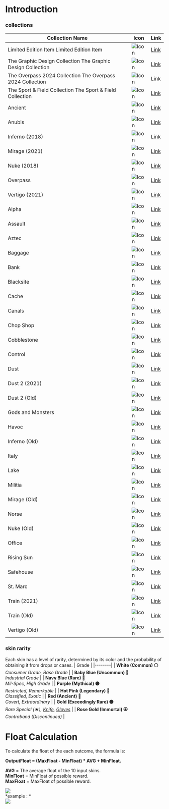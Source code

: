 
# Introduction
### collections
| Collection Name | Icon | Link |
| --------------- | ---- | ---- |
| Limited Edition Item Limited Edition Item | ![Icon](https://stash.clash.gg/img/collections/256x198/limited_edition_item.png?id=8a7f5adf40688360d25004a0b0171a5c) | [Link](https://stash.clash.gg/collection/Limited+Edition+Item) |
| The Graphic Design Collection The Graphic Design Collection | ![Icon](https://stash.clash.gg/img/collections/256x198/the_graphic_design_collection.png?id=9547eed89ad94785b75c157c0d561812) | [Link](https://stash.clash.gg/collection/The+Graphic+Design+Collection) |
| The Overpass 2024 Collection The Overpass 2024 Collection | ![Icon](https://stash.clash.gg/img/collections/256x198/the_overpass_2024_collection.png?id=92104668e7315d22fdca55a796f88355) | [Link](https://stash.clash.gg/collection/The+Overpass+2024+Collection) |
| The Sport & Field Collection The Sport & Field Collection | ![Icon](https://stash.clash.gg/img/collections/256x198/the_sport_&_field_collection.png?id=13282e42710d03d121090023ab1a04c6) | [Link](https://stash.clash.gg/collection/The+Sport+&+Field+Collection) |
| Ancient | ![Icon](https://stash.clash.gg/img/collections/256x198/the_ancient_collection.png?id=b14a59c8b6f1335850301f00a4049d32) | [Link](https://stash.clash.gg/collection/The+Ancient+Collection) |
| Anubis | ![Icon](https://stash.clash.gg/img/collections/256x198/the_anubis_collection.png?id=d24c77cd9c5fb5bbe4870b7885882131) | [Link](https://stash.clash.gg/collection/The+Anubis+Collection) |
| Inferno (2018) | ![Icon](https://stash.clash.gg/img/collections/256x198/the_2018_inferno_collection.png?id=6b65b8e3fd413bdc1460be86bd3d9706) | [Link](https://stash.clash.gg/collection/The+2018+Inferno+Collection) |
| Mirage (2021) | ![Icon](https://stash.clash.gg/img/collections/256x198/the_2021_mirage_collection.png?id=499b9cffaf9fce5ee1b1553351586ddc) | [Link](https://stash.clash.gg/collection/The+2021+Mirage+Collection) |
| Nuke (2018) | ![Icon](https://stash.clash.gg/img/collections/256x198/the_2018_nuke_collection.png?id=86a16ac6b531917bd4a31a18dede4bda) | [Link](https://stash.clash.gg/collection/The+2018+Nuke+Collection) |
| Overpass | ![Icon](https://stash.clash.gg/img/collections/256x198/the_overpass_collection.png?id=153c117b3fedd7fd004d90cf80d5542c) | [Link](https://stash.clash.gg/collection/The+Overpass+Collection) |
| Vertigo (2021) | ![Icon](https://stash.clash.gg/img/collections/256x198/the_2021_vertigo_collection.png?id=63b110d43dffdacaf6fde3de10585080) | [Link](https://stash.clash.gg/collection/The+2021+Vertigo+Collection) |
| Alpha | ![Icon](https://stash.clash.gg/img/collections/256x198/the_alpha_collection.png?id=be612b28a90313b83bf2e35a5a7b538f) | [Link](https://stash.clash.gg/collection/The+Alpha+Collection) |
| Assault | ![Icon](https://stash.clash.gg/img/collections/256x198/the_assault_collection.png?id=c61c654cd09e5f06bedd30557f14e0e4) | [Link](https://stash.clash.gg/collection/The+Assault+Collection) |
| Aztec | ![Icon](https://stash.clash.gg/img/collections/256x198/the_aztec_collection.png?id=31a659be540e6755129e57cfd920c793) | [Link](https://stash.clash.gg/collection/The+Aztec+Collection) |
| Baggage | ![Icon](https://stash.clash.gg/img/collections/256x198/the_baggage_collection.png?id=f60a513e899dc20d74f104ec570d42b9) | [Link](https://stash.clash.gg/collection/The+Baggage+Collection) |
| Bank | ![Icon](https://stash.clash.gg/img/collections/256x198/the_bank_collection.png?id=4b22927cf5afae3b25c3c525c73c58df) | [Link](https://stash.clash.gg/collection/The+Bank+Collection) |
| Blacksite | ![Icon](https://stash.clash.gg/img/collections/256x198/the_blacksite_collection.png?id=e221b078739a175c73c799591642cc31) | [Link](https://stash.clash.gg/collection/The+Blacksite+Collection) |
| Cache | ![Icon](https://stash.clash.gg/img/collections/256x198/the_cache_collection.png?id=fc5a742efad6037f638b3d6b60879f87) | [Link](https://stash.clash.gg/collection/The+Cache+Collection) |
| Canals | ![Icon](https://stash.clash.gg/img/collections/256x198/the_canals_collection.png?id=f1a0028701bfdc319cd8d4a42779e74a) | [Link](https://stash.clash.gg/collection/The+Canals+Collection) |
| Chop Shop | ![Icon](https://stash.clash.gg/img/collections/256x198/the_chop_shop_collection.png?id=538383ba49aca9277d7fef0919e8a5e9) | [Link](https://stash.clash.gg/collection/The+Chop+Shop+Collection) |
| Cobblestone | ![Icon](https://stash.clash.gg/img/collections/256x198/the_cobblestone_collection.png?id=bd895db9b10b2bf26847edc021b8d28f) | [Link](https://stash.clash.gg/collection/The+Cobblestone+Collection) |
| Control | ![Icon](https://stash.clash.gg/img/collections/256x198/the_control_collection.png?id=cb8169ea0602c936bd4264567d030c3c) | [Link](https://stash.clash.gg/collection/The+Control+Collection) |
| Dust | ![Icon](https://stash.clash.gg/img/collections/256x198/the_dust_collection.png?id=9869c8557ca41ad26392027f749ca909) | [Link](https://stash.clash.gg/collection/The+Dust+Collection) |
| Dust 2 (2021) | ![Icon](https://stash.clash.gg/img/collections/256x198/the_2021_dust_2_collection.png?id=4668dded293e5042d65767d9fed24ad7) | [Link](https://stash.clash.gg/collection/The+2021+Dust+2+Collection) |
| Dust 2 (Old) | ![Icon](https://stash.clash.gg/img/collections/256x198/the_dust_2_collection.png?id=1a2cddb40f4478ca7275a295d45f72d8) | [Link](https://stash.clash.gg/collection/The+Dust+2+Collection) |
| Gods and Monsters | ![Icon](https://stash.clash.gg/img/collections/256x198/the_gods_and_monsters_collection.png?id=12abe4ddb1fac1c4e9dbcf8d6c6519ad) | [Link](https://stash.clash.gg/collection/The+Gods+and+Monsters+Collection) |
| Havoc | ![Icon](https://stash.clash.gg/img/collections/256x198/the_havoc_collection.png?id=f0ccf814ab1ff4cf93c77d4b34a06954) | [Link](https://stash.clash.gg/collection/The+Havoc+Collection) |
| Inferno (Old) | ![Icon](https://stash.clash.gg/img/collections/256x198/the_inferno_collection.png?id=033c492326696ca9c02d816b55a5e012) | [Link](https://stash.clash.gg/collection/The+Inferno+Collection) |
| Italy | ![Icon](https://stash.clash.gg/img/collections/256x198/the_italy_collection.png?id=3d26a509b630071369aaa9c7cd6ad3d8) | [Link](https://stash.clash.gg/collection/The+Italy+Collection) |
| Lake | ![Icon](https://stash.clash.gg/img/collections/256x198/the_lake_collection.png?id=0d64e20b22a406b20c56b2e9f4668e8d) | [Link](https://stash.clash.gg/collection/The+Lake+Collection) |
| Militia | ![Icon](https://stash.clash.gg/img/collections/256x198/the_militia_collection.png?id=df9dd023963e1b740299553752a5fda2) | [Link](https://stash.clash.gg/collection/The+Militia+Collection) |
| Mirage (Old) | ![Icon](https://stash.clash.gg/img/collections/256x198/the_mirage_collection.png?id=2956aa53320bb57eddcba034c377d618) | [Link](https://stash.clash.gg/collection/The+Mirage+Collection) |
| Norse | ![Icon](https://stash.clash.gg/img/collections/256x198/the_norse_collection.png?id=db9cdae0f0bce20689e2f944bb1a364f) | [Link](https://stash.clash.gg/collection/The+Norse+Collection) |
| Nuke (Old) | ![Icon](https://stash.clash.gg/img/collections/256x198/the_nuke_collection.png?id=4cf859c68f1946a73d5f117d6d7be517) | [Link](https://stash.clash.gg/collection/The+Nuke+Collection) |
| Office | ![Icon](https://stash.clash.gg/img/collections/256x198/the_office_collection.png?id=f43c0925d7781e744d8c6fedc738bc86) | [Link](https://stash.clash.gg/collection/The+Office+Collection) |
| Rising Sun | ![Icon](https://stash.clash.gg/img/collections/256x198/the_rising_sun_collection.png?id=69c91b1a4814f67e717cc9fe237348cd) | [Link](https://stash.clash.gg/collection/The+Rising+Sun+Collection) |
| Safehouse | ![Icon](https://stash.clash.gg/img/collections/256x198/the_safehouse_collection.png?id=1e084c166e889f56f09dbcdd6bac049a) | [Link](https://stash.clash.gg/collection/The+Safehouse+Collection) |
| St. Marc | ![Icon](https://stash.clash.gg/img/collections/256x198/the_st._marc_collection.png?id=015cc01b9d5007606adbab89ee30fb44) | [Link](https://stash.clash.gg/collection/The+St.+Marc+Collection) |
| Train (2021) | ![Icon](https://stash.clash.gg/img/collections/256x198/the_2021_train_collection.png?id=064643cde27910fc7f654e71a5f46b81) | [Link](https://stash.clash.gg/collection/The+2021+Train+Collection) |
| Train (Old) | ![Icon](https://stash.clash.gg/img/collections/256x198/the_train_collection.png?id=f73222ec47b114b8a221a66d8f9de40e) | [Link](https://stash.clash.gg/collection/The+Train+Collection) |
| Vertigo (Old) | ![Icon](https://stash.clash.gg/img/collections/256x198/the_vertigo_collection.png?id=0abca6b064630c6edacef2a432755510) | [Link](https://stash.clash.gg/collection/The+Vertigo+Collection) |
### skin rarity
Each skin has a level of rarity, determined by its color and the probability of obtaining it from drops or cases.
| Grade |
|--------|
| **White (Common) ⚪**<br><i>Consumer Grade, Base Grade</i> |
| **Baby Blue (Uncommon) 🔵**<br><i>Industrial Grade</i> |
| **Navy Blue (Rare) 🔷**<br><i>Mil-Spec, High Grade</i> |
| **Purple (Mythical) 🟣**<br><i>Restricted, Remarkable</i> |
| **Hot Pink (Legendary) 🌸**<br><i>Classified, Exotic</i> |
| **Red (Ancient) 🔴**<br><i>Covert, Extraordinary</i> |
| **Gold (Exceedingly Rare) 🟡**<br><i>Rare Special (★), [Knife](https://counterstrike.fandom.com/wiki/Knife), [Gloves](https://counterstrike.fandom.com/wiki/Gloves)</i> |
| **Rose Gold (Immortal) 🏵️**<br><i>Contraband (Discontinued)</i> |
###

# Float Calculation

To calculate the float of the each outcome, the formula is:
  
**OutputFloat = (MaxFloat - MinFloat) * AVG + MinFloat.**  
  
**AVG**  = The average float of the 10 input skins.  
**MinFloat**  = MinFloat of possible reward.  
**MaxFloat**  = MaxFloat of possible reward.

![](https://images.steamusercontent.com/ugc/1306557006405083173/466827CFE2B4D3739264611173C3D1EFAB540ACF/)\
*example : *\
![](https://images.steamusercontent.com/ugc/1306557006406188750/E21F3C66AD05F2C4108687E7B25DFDA029CBF6D4/)

